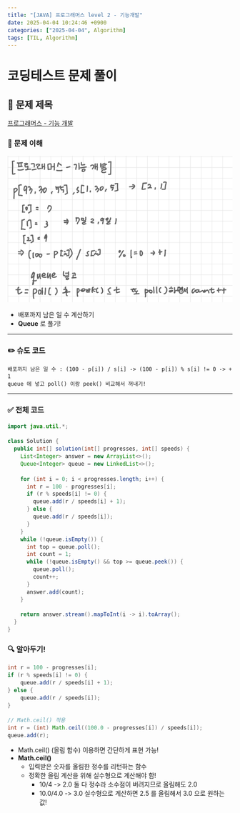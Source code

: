 ```yaml
---
title: "[JAVA] 프로그래머스 level 2 - 기능개발"
date: 2025-04-04 10:24:46 +0900
categories: ["2025-04-04", Algorithm]
tags: [TIL, Algorithm]
---
```

# 코딩테스트 문제 풀이

## 📘 문제 제목
[프로그래머스 - 기능 개발](https://school.programmers.co.kr/learn/courses/30/lessons/42586)
### 🧠 문제 이해
![img.png](/assets/img/2025-04-04/algo1.png)
- 배포까지 남은 일 수 계산하기
- **Queue** 로 풀기!

---

### ✏️ 슈도 코드

```plaintext
배포까지 남은 일 수 : (100 - p[i]) / s[i] -> (100 - p[i]) % s[i] != 0 -> + 1
queue 에 넣고 poll() 이랑 peek() 비교해서 꺼내기!
```

---

### ✅ 전체 코드
```java
import java.util.*;

class Solution {
  public int[] solution(int[] progresses, int[] speeds) {
    List<Integer> answer = new ArrayList<>();
    Queue<Integer> queue = new LinkedList<>();

    for (int i = 0; i < progresses.length; i++) {
      int r = 100 - progresses[i];
      if (r % speeds[i] != 0) {
        queue.add(r / speeds[i] + 1);
      } else {
        queue.add(r / speeds[i]);
      }
    }
    while (!queue.isEmpty()) {
      int top = queue.poll();
      int count = 1;
      while (!queue.isEmpty() && top >= queue.peek()) {
        queue.poll();
        count++;
      }
      answer.add(count);
    }

    return answer.stream().mapToInt(i -> i).toArray();
  }
}
```

### 🔍 알아두기!

```java
int r = 100 - progresses[i];
if (r % speeds[i] != 0) {
    queue.add(r / speeds[i] + 1);
} else {
    queue.add(r / speeds[i]);
}

// Math.ceil() 적용
int r = (int) Math.ceil((100.0 - progresses[i]) / speeds[i]);
queue.add(r);
```

- Math.ceil() (올림 함수) 이용하면 간단하게 표현 가능!
- **Math.ceil()**
  - 입력받은 숫자를 올림한 정수를 리턴하는 함수
  - 정확한 올림 계산을 위해 실수형으로 계산해야 함!
    - 10/4 -> 2.0  둘 다 정수라 소수점이 버려지므로 올림해도 2.0
    - 10.0/4.0 -> 3.0  실수형으로 계산하면 2.5 를 올림해서 3.0 으로 원하는 값!
